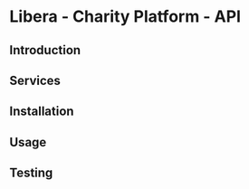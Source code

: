 # Libera - Charity Platform - API

## Introduction

## Services

## Installation

## Usage

## Testing

